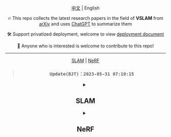 <div align="center">

[中文](./README_ZH.md) | English

🔥 This repo collects the latest research papers in the field of **VSLAM** from [arXiv](https://arxiv.org/) and uses [ChatGPT](https://chat.openai.com) to summarize them

🛠️ Support privatized deployment, welcome to view [deployment document](./DEPLOY.md#deploy)

🤗 Anyone who is interested is welcome to contribute to this repo! 

---

[SLAM](#SLAM) | [NeRF](#NeRF)

> ### `Update(BJT)：2023-05-31 07:10:15`

<details><summary>

## **SLAM**

</summary>

| Publish Date | Title | Summary |
|:-:|:-:|:-:|
|2023-05-05|[Multi S-graphs: A Collaborative Semantic SLAM architecture](http://arxiv.org/pdf/2305.03441.pdf)|Multi S-graphs is a collaborative semantic SLAM architecture that uses high-level semantic information to improve loop closure procedures and overall precision of SLAM algorithms. It minimizes information exchange between robots and demonstrates promising results in map generation tasks. Code: Not provided|
|2023-03-10|[Mobile Robot Control and Autonomy Through Collaborative Simulation Twin](http://arxiv.org/pdf/2303.06172.pdf)|This paper introduces a collaborative Simulation Twin (ST) strategy for control and autonomy on resource-constrained mobile robots. ST divides the robot system into a cyber and physical space to implement autonomous navigation through an SLAM-based path planning algorithm. The physical robot tracks the simulated twin’s velocity and communicates feedback generated through interaction with its environment. The proposed approach shows practicality and provides performance improvements compared to typical remote computing and digital twin approaches. Code: Not provided|

</details>
<details><summary>

## **NeRF**

</summary>

| Publish Date | Title | Summary |
|:-:|:-:|:-:|
|2023-05-03|[Combining HoloLens with Instant-NeRFs: Advanced Real-Time 3D Mobile Mapping](http://arxiv.org/pdf/2304.14301.pdf)|This work combines a Microsoft HoloLens 2 with Instant-NeRFs to achieve real-time 3D reconstruction from RGB camera images. The HoloLens acts as a multisensor platform for SLAM-based camera-pose determination, while a high-performance PC is responsible for training and 3D reconstruction. With a specialized inference algorithm, five million scene points can be extracted within 1 second, outperforming grid point sampling with NeRFs by multiple orders of magnitude. The proposed method represents a significant advancement in mobile mapping setup. Code: https://github.com/ivalab/Instant-NeRFs|
|2023-04-18|[SurfelNeRF: Neural Surfel Radiance Fields for Online Photorealistic Reconstruction of Indoor Scenes](http://arxiv.org/pdf/2304.08971.pdf)|SurfelNeRF is a neural surfel radiance field method that combines explicit geometric representation with NeRF rendering to achieve efficient online reconstruction and high-quality rendering of large-scale indoor scenes. SurfelNeRF employs a flexible and scalable neural surfel representation to store geometric attributes and extracted appearance features, and uses a differentiable rasterization scheme for efficient rendering. Experimental results show that SurfelNeRF achieves state-of-the-art performance on ScanNet. Code: https://github.com/sxyu/SurfelNeRF|

</details>
</div>